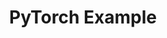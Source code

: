 ---
title: PyTorch Example
weight: 1
variants: +flyte -serverless -byoc -byok
layout: py_example
example_file: /external/unionai-examples/flyte-integrations/flytekit-plugins/onnx_plugin/onnx_plugin/pytorch_onnx.py
---